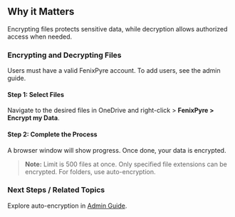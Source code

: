 
## Why it Matters
Encrypting files protects sensitive data, while decryption allows authorized access when needed.

### Encrypting and Decrypting Files

Users must have a valid FenixPyre account. To add users, see the admin guide.

#### Step 1: Select Files
Navigate to the desired files in OneDrive and right-click > **FenixPyre > Encrypt my Data**.

<!-- IMG: ./media/05-user-guide/encrypt-decrypt-files/screenshot1.png | Alt: Right-click menu in OneDrive -->

#### Step 2: Complete the Process
A browser window will show progress. Once done, your data is encrypted.

<!-- IMG: ./media/05-user-guide/encrypt-decrypt-files/screenshot2.png | Alt: Encryption confirmation screen -->

> **Note:** Limit is 500 files at once. Only specified file extensions can be encrypted. For folders, use auto-encryption.

### Next Steps / Related Topics
Explore auto-encryption in [Admin Guide](/04-admin-guide/enable-auto-encryption-for-folders).